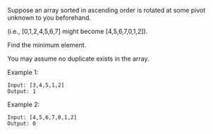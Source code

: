 <!--
 * @Author: shaqsnake
 * @Email: shaqsnake@gmail.com
 * @Date: 2019-07-27 17:50:56
 * @LastEditTime: 2019-07-27 17:53:44
 * @Description: 153. Find Minimum in Rotated Sorted Array
 -->
Suppose an array sorted in ascending order is rotated at some pivot unknown to you beforehand.

(i.e.,  [0,1,2,4,5,6,7] might become  [4,5,6,7,0,1,2]).

Find the minimum element.

You may assume no duplicate exists in the array.

Example 1:
```
Input: [3,4,5,1,2] 
Output: 1
```
Example 2:
```
Input: [4,5,6,7,0,1,2]
Output: 0
```
